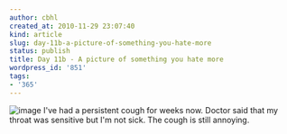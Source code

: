 ```yaml
---
author: cbhl
created_at: 2010-11-29 23:07:40
kind: article
slug: day-11b-a-picture-of-something-you-hate-more
status: publish
title: Day 11b - A picture of something you hate more
wordpress_id: '851'
tags:
- '365'
---
```


![image](http://blog.azuresky.ca/blog/wp-content/uploads/2010/11/wpid-IMG_20101129_230347.jpg)
I've had a persistent cough for weeks now. Doctor said that my throat
was sensitive but I'm not sick. The cough is still annoying.
